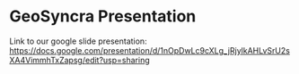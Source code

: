 # GeoSyncra Presentation

Link to our google slide presentation: https://docs.google.com/presentation/d/1nOpDwLc9cXLg_jRjylkAHLvSrU2sXA4VimmhTxZapsg/edit?usp=sharing
